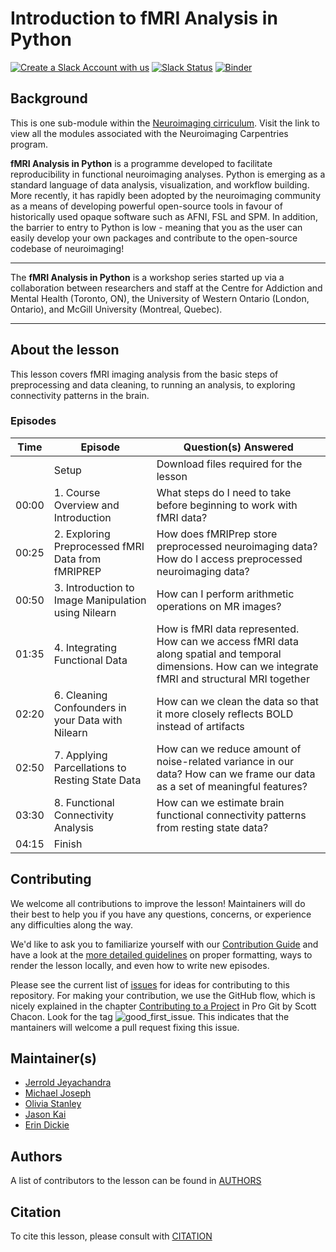 # Introduction to fMRI Analysis in Python

[![Create a Slack Account with us](https://img.shields.io/badge/Create_Slack_Account-The_Carpentries-071159.svg)](https://swc-slack-invite.herokuapp.com/)
[![Slack Status](https://img.shields.io/badge/Slack_Channel-neuroimaging-E01563.svg)](https://swcarpentry.slack.com/messages/CCJBHKCHZ)
[![Binder](https://mybinder.org/badge_logo.svg)](https://mybinder.org/v2/gh/carpentries-incubator/SDC-BIDS-fMRI/gh-pages)

## Background

This is one sub-module within the [Neuroimaging cirriculum][neuro_cirriculum]. Visit the link to view all the modules associated with the Neuroimaging Carpentries program.

**fMRI Analysis in Python** is a programme developed to facilitate reproducibility in functional neuroimaging analyses. Python is emerging as a standard language of data analysis, visualization, and workflow building. More recently, it has rapidly been adopted by the neuroimaging community as a means of developing powerful open-source tools in favour of historically used opaque software such as AFNI, FSL and SPM. In addition, the barrier to entry to Python is low - meaning that you as the user can easily develop your own packages and contribute to the open-source codebase of neuroimaging!


***

The **fMRI Analysis in Python** is a workshop series started up via a collaboration between researchers and staff at the Centre for Addiction and Mental Health (Toronto, ON), the University of Western Ontario (London, Ontario), and McGill University (Montreal, Quebec).

***

## About the lesson

This lesson covers fMRI imaging analysis from the basic steps of preprocessing and data cleaning, to running an analysis, to exploring connectivity patterns in the brain.

### Episodes

| Time | Episode | Question(s) Answered |
| ---  | ---     | ---                  |
||Setup|Download files required for the lesson|
| 00:00 | 1. Course Overview and Introduction | What steps do I need to take before beginning to work with fMRI data? |
| 00:25 | 2. Exploring Preprocessed fMRI Data from fMRIPREP | How does fMRIPrep store preprocessed neuroimaging data? How do I access preprocessed neuroimaging data?  |
| 00:50 | 3. Introduction to Image Manipulation using Nilearn | How can I perform arithmetic operations on MR images? |
| 01:35 | 4. Integrating Functional Data  | How is fMRI data represented. How can we access fMRI data along spatial and temporal dimensions. How can we integrate fMRI and structural MRI together |
| 02:20 | 6. Cleaning Confounders in your Data with Nilearn | How can we clean the data so that it more closely reflects BOLD instead of artifacts  |
| 02:50 | 7. Applying Parcellations to Resting State Data | How can we reduce amount of noise-related variance in our data? How can we frame our data as a set of meaningful features?  |
| 03:30 | 8. Functional Connectivity Analysis | How can we estimate brain functional connectivity patterns from resting state data? |
| 04:15 | Finish | |
 

## Contributing

We welcome all contributions to improve the lesson! Maintainers will do their best to help you if you have any
questions, concerns, or experience any difficulties along the way.

We'd like to ask you to familiarize yourself with our [Contribution Guide](CONTRIBUTING.md) and have a look at
the [more detailed guidelines][lesson-example] on proper formatting, ways to render the lesson locally, and even
how to write new episodes.

Please see the current list of [issues](https://github.com/carpentries-incubator/SDC-BIDS-fMRI/issues) for ideas for contributing to this
repository. For making your contribution, we use the GitHub flow, which is
nicely explained in the chapter [Contributing to a Project](http://git-scm.com/book/en/v2/GitHub-Contributing-to-a-Project) in Pro Git
by Scott Chacon.
Look for the tag ![good_first_issue](https://img.shields.io/badge/-good%20first%20issue-gold.svg). This indicates that the mantainers will welcome a pull request fixing this issue.


## Maintainer(s)

* [Jerrold Jeyachandra][jerrold_jeyachandra]
* [Michael Joseph][michael_joseph]
* [Olivia Stanley][olivia_stanley]
* [Jason Kai][jason_kai]
* [Erin Dickie][erin_dickie]

## Authors

A list of contributors to the lesson can be found in [AUTHORS](AUTHORS)

## Citation

To cite this lesson, please consult with [CITATION](CITATION)

[lesson-example]: https://carpentries.github.io/lesson-example
[jerrold_jeyachandra]: https://github.com/jerdra
[olivia_stanley]: https://github.com/ostanley
[michael_joseph]: https://github.com/josephmje
[jason_kai]: https://github.com/kaitj
[erin_dickie]: https://github.com/edickie
[neuro_cirriculum]: https://carpentries.org/community-lessons/#neuroimaging
